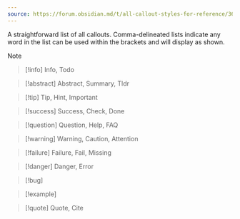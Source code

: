 ```yaml
---
source: https://forum.obsidian.md/t/all-callout-styles-for-reference/36102
---
```


A straightforward list of all callouts. Comma-delineated lists indicate any word in the list can be used within the brackets and will display as shown.

> [!note]

> [!info] Info, Todo

> [!abstract] Abstract, Summary, Tldr

> [!tip] Tip, Hint, Important

> [!success] Success, Check, Done

> [!question] Question, Help, FAQ

> [!warning] Warning, Caution, Attention

> [!failure] Failure, Fail, Missing

> [!danger] Danger, Error

> [!bug]

> [!example]

> [!quote] Quote, Cite

